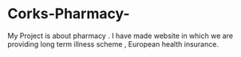 # Corks-Pharmacy-
My Project is about pharmacy . I have made website in which we are providing long term illness scheme , European health insurance.
